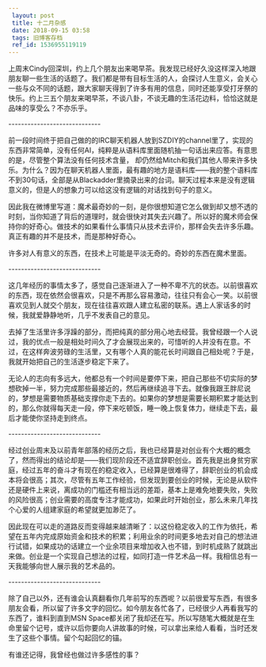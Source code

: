 ```yaml
---
 layout: post
 title: 十二月杂感
 date: 2018-09-15 03:58
 tags: 旧博客存档
 ref_id: 1536955119119
---
```

上周末Cindy回深圳，约上几个朋友出来喝早茶。我发现已经好久没这样深入地跟朋友聊一些生活的话题了。我们都是带有目标生活的人，会探讨人生意义，会关心一些与众不同的话题，跟大家聊天得到了许多有用的信息，同时还能享受打牙祭的快乐。约上三五个朋友来喝早茶，不谈八卦，不谈无趣的生活花边料，恰恰这就是品味的享受么？不亦乐乎。

\-----------------------------

前一段时间终于把自己做的的IRC聊天机器人放到SZDIY的channel里了，实现的东西非常简单，没有任何AI，纯粹是从语料库里面随机抽一句话出来应答。有意思的是，尽管整个算法没有任何技术含量，
却仍然给Mitch和我们其他人带来许多快乐。为什么？因为在聊天机器人里面，最有趣的地方是语料库——我的整个语料库不到30句话，全部是从Blackadder里摘录出来的台词。聊天过程本来是没有逻辑意义的，但是人的想象力可以给这没有逻辑的对话找到句子的意义。

因此我在微博里写道：魔术最奇妙的一刻，是你很想知道它怎么做到却又想不透的时刻，当你知道了背后的道理时，就会很快对其失去兴趣了。所以好的魔术师会保持你的好奇心。做技术的如果看什么事情只从技术去评价，那样会失去许多乐趣。真正有趣的并不是技术，而是那种好奇心。

许多对人有意义的东西，在技术上可能是平淡无奇的。奇妙的东西在魔术里面。

\-----------------------------

这几年经历的事情太多了，感觉自己逐渐进入了一种不卑不亢的状态。以前很喜欢的东西，现在依然会很喜欢，只是不再那么容易激动，往往只有会心一笑。以前很喜欢见到人就交个朋友，现在往往喜欢跟人建立私密的联系。遇上人家话多的时候，我就爱静静地听，几乎不发表自己的意见。

去掉了生活里许多浮躁的部分，而把纯真的部分用心地去经营。我曾经跟一个人说过，我的优点一般是相处时间久了才会展现出来的，可惜听的人并没有在意。不过，在这样奔波劳碌的生活里，又有哪个人真的能花长时间跟自己相处呢？于是，我就开始把自己的生活逐步稳定下来了。

无论人的志向有多远大，他都总有一个时间是要停下来，把自己那些不切实际的梦想砍掉一半，努力完成那些最接近的，然后再继续追寻下去。就像我跟王胖尼说的，梦想是需要物质基础支撑你走下去的。如果你的梦想是需要长期积累才能达到的，那么你就得每天走一段，停下来吃顿饭，睡一晚上恢复体力，继续走下去，最后才能使你坚持走到终点。

\-----------------------------

经过创业周末及以前青年部落的经历之后，我也已经算是对创业有个大概的概念了，然而得出的结论却是——我们现阶段还不适宜辞职创业。首先我是出身贫穷家庭，经过五年的奋斗才有现在的稳定收入，已经算是很难得了，辞职创业的机会成本将会很高；其次，尽管有五年工作经验，但发现到要创业的时候，无论是从软件还是硬件上来说，离成功的门槛还有相当远的差距，基本上是难免地要失败，失败的风险很高；创业需要的高度专注才能成功，如果此时开始创业，那么未来几年找个心爱的人组建家庭的希望就更加渺茫了。

因此现在可以走的道路反而变得越来越清晰了：以这份稳定收入的工作为依托，希望在五年内完成原始资金和技术的积累；利用业余的时间更多地去对自己的想法进行试错，如果成功的话建立一个业余项目来增加收入也不错，到时机成熟了就跳出来做。创业是一个实现自己想法的过程，如同打造一件艺术品一样。我相信总有一天我能够向世人展示我的艺术品的。

\-----------------------------

除了自己以外，还有谁会认真翻看你几年前写的东西呢？以前很爱写东西，有很多朋友会看，所以留了许多文字的回忆。如今朋友各忙各了，已经很少人再看我写的东西了，谁料到直到MSN
Space都关闭了我却还在写。所以写随笔大概就是在生命里留个记号，或许以后你要向人讲故事的时候，可以拿出来给人看看，当时还发生了这些个事情。留个勾起回忆的锚。

有谁还记得，我曾经也做过许多感性的事？

